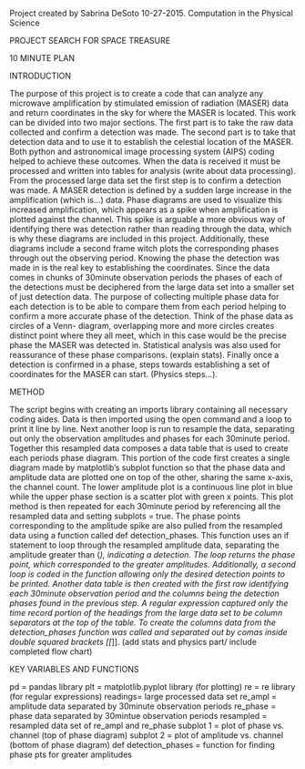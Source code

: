 
Project created by Sabrina DeSoto 10-27-2015.
Computation in the Physical Science

PROJECT SEARCH FOR SPACE TREASURE

10 MINUTE PLAN

INTRODUCTION

The purpose of this project is to create a code that can analyze any
microwave amplification by stimulated emission of radiation (MASER) data and 
return coordinates in the sky for where the MASER is located. This work can 
be divided into two major sections. The first part is to take the raw data 
collected and confirm a detection was made. The second part is to take that 
detection data and to use it to establish the celestial location of the MASER.
Both python and astronomical image processing system (AIPS) coding helped to
achieve these outcomes.
When the data is received it must be processed and written into tables for 
analysis (write about data processing). From the processed large data set the
first step is to confirm a detection was made. A MASER detection is defined by
a sudden large increase in the amplification (which is…) data. Phase diagrams
are used to visualize this increased amplification, which appears as a spike 
when amplification is plotted against the channel. This spike is arguable a 
more obvious way of identifying there was detection rather than reading 
through the data, which is why these diagrams are included in this project. 
Additionally, these diagrams include a second frame witch plots the 
corresponding phases through out the observing period. Knowing the phase the 
detection was made in is the real key to establishing the coordinates. Since 
the data comes in chunks of 30minute observation periods the phases of each of
the detections must be deciphered from the large data set into a smaller set 
of just detection data. The purpose of collecting multiple phase data for each
detection is to be able to compare them from each period helping to confirm a 
more accurate phase of the detection. Think of the phase data as circles of a 
Venn- diagram, overlapping more and more circles creates distinct point where 
they all meet, which in this case would be the precise phase the MASER was 
detected in. Statistical analysis was also used for reassurance of these phase
comparisons. (explain stats). 
Finally once a detection is confirmed in a phase, steps towards establishing a
set of coordinates for the MASER can start. (Physics steps…). 

METHOD

The script begins with creating an imports library containing all necessary 
coding aides. Data is then imported using the open command and a loop to print
it line by line. Next another loop is run to resample the data, separating out
only the observation amplitudes and phases for each 30minute period. Together 
this resampled data composes a data table that is used to create each periods 
phase diagram. This portion of the code first creates a single diagram made by
matplotlib’s subplot function so that the phase data and amplitude data are 
plotted one on top of the other, sharing the same x-axis, the channel count. 
The lower amplitude plot is a continuous line plot in blue while the upper 
phase section is a scatter plot with green x points. This plot method is then 
repeated for each 30minute period by referencing all the resampled data and 
setting subplots = true. The phase points corresponding to the amplitude spike
are also pulled from the resampled data using a function called def 
detection_phases. This function uses an if statement to loop through the 
resampled amplitude data, separating the amplitude greater than (_), 
indicating a detection. The loop returns the phase point, which corresponded to
the greater amplitudes.  Additionally, a second loop is coded in the function 
allowing only the desired detection points to be printed. Another data table is
then created with the first row identifying each 30minute observation period 
and the columns being the detection phases found in the previous step. A 
regular expression captured only the time record portion of the headings from 
the large data set to be column separators at the top of the table. To create 
the columns data from the detection_phases function was called and separated 
out by comas inside double squared brackets [[_]]. (add stats and physics part/
include completed flow chart)

KEY VARIABLES AND FUNCTIONS

pd = pandas library
plt = matplotlib.pyplot library (for plotting)
re = re library (for regular expressions)
readings= large processed data set
re_ampl = amplitude data separated by 30minute observation periods
re_phase = phase data separated by 30mintue observation periods
resampled = resampled data set of re_ampl and re_phase 
subplot 1 = plot of phase vs. channel (top of phase diagram)
subplot 2 = plot of amplitude vs. channel (bottom of phase diagram)
def detection_phases = function for finding phase pts for greater amplitudes




